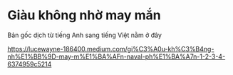 # Giàu không nhờ may mắn

Bản gốc dịch từ tiếng Anh sang tiếng Việt nằm ở đây

https://lucewayne-186400.medium.com/gi%C3%A0u-kh%C3%B4ng-nh%E1%BB%9D-may-m%E1%BA%AFn-naval-ph%E1%BA%A7n-1-2-3-4-6374959c5214

